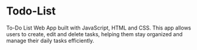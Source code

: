 # Todo-List
To-Do List Web App built with JavaScript, HTML and CSS. This app allows users to create, edit and delete tasks, helping them stay organized and manage their daily tasks efficiently.
